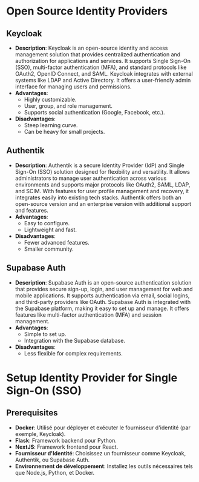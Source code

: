 # Open Source Identity Providers

## Keycloak
- **Description**: Keycloak is an open-source identity and access management solution that provides centralized authentication and authorization for applications and services. It supports Single Sign-On (SSO), multi-factor authentication (MFA), and standard protocols like OAuth2, OpenID Connect, and SAML. Keycloak integrates with external systems like LDAP and Active Directory. It offers a user-friendly admin interface for managing users and permissions.
- **Advantages**:
  - Highly customizable.
  - User, group, and role management.
  - Supports social authentication (Google, Facebook, etc.).
- **Disadvantages**:
  - Steep learning curve.
  - Can be heavy for small projects.

## Authentik
- **Description**: Authentik is a secure Identity Provider (IdP) and Single Sign-On (SSO) solution designed for flexibility and versatility. It allows administrators to manage user authentication across various environments and supports major protocols like OAuth2, SAML, LDAP, and SCIM. With features for user profile management and recovery, it integrates easily into existing tech stacks. Authentik offers both an open-source version and an enterprise version with additional support and features.
- **Advantages**:
  - Easy to configure.
  - Lightweight and fast.
- **Disadvantages**:
  - Fewer advanced features.
  - Smaller community.

## Supabase Auth
- **Description**: Supabase Auth is an open-source authentication solution that provides secure sign-up, login, and user management for web and mobile applications. It supports authentication via email, social logins, and third-party providers like OAuth. Supabase Auth is integrated with the Supabase platform, making it easy to set up and manage. It offers features like multi-factor authentication (MFA) and session management.
- **Advantages**:
  - Simple to set up.
  - Integration with the Supabase database.
- **Disadvantages**:
  - Less flexible for complex requirements.

# Setup Identity Provider for Single Sign-On (SSO)

## Prerequisites

- **Docker**: Utilisé pour déployer et exécuter le fournisseur d'identité (par exemple, Keycloak).
- **Flask**: Framework backend pour Python.
- **NextJS**: Framework frontend pour React.
- **Fournisseur d'Identité**: Choisissez un fournisseur comme Keycloak, Authentik, ou Supabase Auth.
- **Environnement de développement**: Installez les outils nécessaires tels que Node.js, Python, et Docker.
